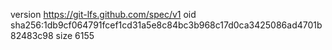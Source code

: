version https://git-lfs.github.com/spec/v1
oid sha256:1db9cf064791fcef1cd31a5e8c84bc3b968c17d0ca3425086ad4701b82483c98
size 6155
